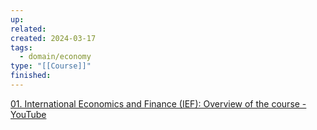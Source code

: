 ```yaml
---
up: 
related: 
created: 2024-03-17
tags:
  - domain/economy
type: "[[Course]]"
finished:
---
```

[01. International Economics and Finance (IEF): Overview of the course - YouTube](https://www.youtube.com/watch?v=f0ZVKY360aI&list=PL9aqlRevPSRAjW39L-AFgVZhf9t4A6F62)